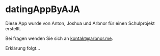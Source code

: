 # datingAppByAJA

Diese App wurde von Anton, Joshua und Arbnor für einen Schulprojekt erstellt.

Bei fragen wenden Sie sich an kontakt@arbnor.me.

Erklärung folgt...
